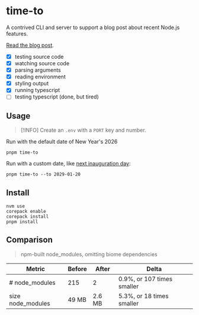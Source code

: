 # time-to

A contrived CLI and server to support a blog post about recent Node.js features.

[Read the blog post](https://brianmuenzenmeyer.com/posts/2024-do-i-need-this-node-dependency/).

- [x] testing source code
- [x] watching source code
- [x] parsing arguments
- [x] reading environment
- [x] styling output
- [x] running typescript
- [ ] testing typescript (done, but tired)

## Usage

> [!INFO]
> Create an `.env` with a `PORT` key and number.

Run with the default date of New Year's 2026
```
pnpm time-to
```

Run with a custom date, like [next inauguration day](https://www.usa.gov/inauguration):

```
pnpm time-to --to 2029-01-20
```

## Install

```
nvm use
corepack enable
corepack install
pnpm install
```

## Comparison

> npm-built node_modules, omitting biome dependencies

| Metric | Before | After | Delta |
| - | - | - | - | 
| # node_modules | 215 | 2 | 0.9%, or 107 times smaller | 
| size node_modules | 49 MB | 2.6 MB |5.3%, or 18 times smaller | 